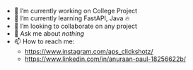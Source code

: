 - 🔭 I’m currently working on College Project
- 🌱 I’m currently learning FastAPI, Java :fire:
- 👯 I’m looking to collaborate on any project
- 💬 Ask me about *nothing*
- 📫 How to reach me: 
  -  https://www.instagram.com/aps_clickshotz/
  -  https://www.linkedin.com/in/anuraan-paul-18256622b/
